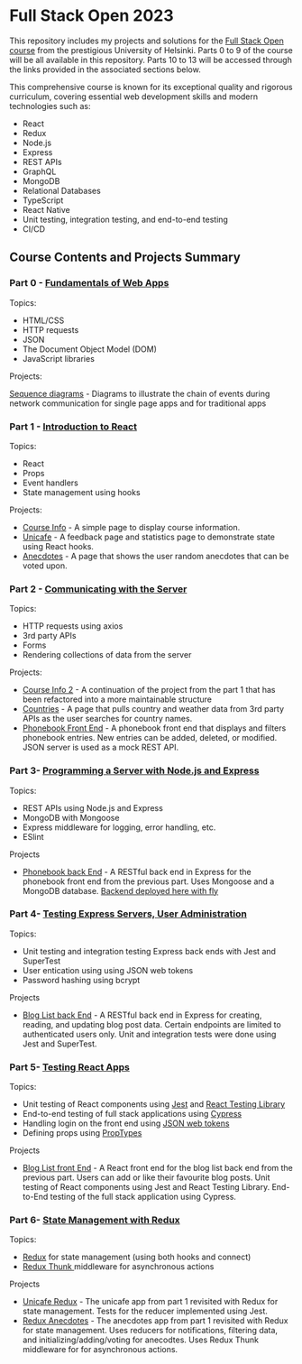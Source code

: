 # Full Stack Open 2023

This repository includes my projects and solutions for the [Full Stack Open course](https://fullstackopen.com/en/) from the prestigious University of Helsinki. Parts 0 to 9 of the course will be all available in this repository. Parts 10 to 13 will be accessed through the links provided in the associated sections below.

This comprehensive course is known for its exceptional quality and rigorous curriculum, covering essential web development skills and modern technologies such as:
* React
* Redux
* Node.js
* Express
* REST APIs
* GraphQL
* MongoDB
* Relational Databases
* TypeScript
* React Native
* Unit testing, integration testing, and end-to-end testing
* CI/CD

## Course Contents and Projects Summary

### Part 0 - [Fundamentals of Web Apps](https://fullstackopen.com/en/part0)

Topics:

* HTML/CSS
* HTTP requests
* JSON
* The Document Object Model (DOM)
* JavaScript libraries

Projects:

[Sequence diagrams](https://github.com/Farahcodes/fullstackopen/tree/master/part0) - Diagrams to illustrate the chain of events during network communication for single page apps and for traditional apps

### Part 1 - [Introduction to React](https://fullstackopen.com/en/part1)

Topics:

* React
* Props
* Event handlers
* State management using hooks

Projects:

* [Course Info](https://github.com/Farahcodes/fullstackopen/tree/master/part1/1.3.-1.5.%20course-info-app) - A simple page to display course information.
* [Unicafe](https://github.com/Farahcodes/fullstackopen/tree/master/part1/1.6.-1.11.%20unicafe) - A feedback page and statistics page to demonstrate state using React hooks.
* [Anecdotes](https://github.com/Farahcodes/fullstackopen/tree/master/part1/1.12.-1.14.Anecdotes) - A page that shows the user random anecdotes that can be voted upon.

### Part 2 - [Communicating with the Server](https://fullstackopen.com/en/part2)

Topics:

* HTTP requests using axios
* 3rd party APIs
* Forms
* Rendering collections of data from the server

Projects:

* [Course Info 2](https://github.com/Farahcodes/fullstackopen/tree/master/part2/2.1.-2.5) - A continuation of the project from the part 1 that has been refactored into a more maintainable structure
* [Countries](https://github.com/Farahcodes/fullstackopen/tree/master/part2/2.18.-2.20) - A page that pulls country and weather data from 3rd party APIs as the user searches for country names.
* [Phonebook Front End](https://github.com/Farahcodes/fullstackopen/tree/master/part2/2.16.-2.17) - A phonebook front end that displays and filters phonebook entries. New entries can be added, deleted, or modified. JSON server is used as a mock REST API.

### Part 3- [Programming a Server with Node.js and Express](https://fullstackopen.com/en/part3)

Topics:

* REST APIs using Node.js and Express
* MongoDB with Mongoose
* Express middleware for logging, error handling, etc.
* ESlint

Projects

* [Phonebook back End](https://github.com/Farahcodes/fullstackopen/tree/master/part3/phonebook%20fullstack/phonebook%20backend) - A RESTful back end in Express for the phonebook front end from the previous part. Uses Mongoose and a MongoDB database.
[Backend deployed here with fly](https://phonebook-fullstack-helsinki.fly.dev/)

### Part 4- [Testing Express Servers, User Administration](https://fullstackopen.com/en/part4)

Topics:

* Unit testing and integration testing Express back ends with Jest and SuperTest
* User entication using using JSON web tokens
* Password hashing using bcrypt

Projects

* [Blog List back End](https://github.com/Farahcodes/fullstackopen/tree/master/part4-blogList-backend) - A RESTful back end in Express for creating, reading, and updating blog post data. Certain endpoints are limited to authenticated users only. Unit and integration tests were done using Jest and SuperTest.

### Part 5- [Testing React Apps](https://fullstackopen.com/en/part5)

Topics:

* Unit testing of React components using [Jest](https://jestjs.io/) and [React Testing Library](https://github.com/testing-library/react-testing-library)
* End-to-end testing of full stack applications using [Cypress](https://www.cypress.io/)
* Handling login on the front end using [JSON web tokens](https://jwt.io/)
* Defining props using [PropTypes](https://github.com/facebook/prop-types)


Projects

* [Blog List front End](https://github.com/Farahcodes/fullstackopen/tree/master/part5/bloglist-frontend) - A React front end for the blog list back end from the previous part. Users can add or like their favourite blog posts. Unit testing of React components using Jest and React Testing Library. End-to-End testing of the full stack application using Cypress.

### Part 6- [State Management with Redux](https://fullstackopen.com/en/part6)

Topics:

* [Redux](https://redux.js.org/) for state management (using both hooks and connect)
* [Redux Thunk ](https://github.com/reduxjs/redux-thunk) middleware for asynchronous actions

Projects

* [Unicafe Redux](https://github.com/Farahcodes/fullstackopen/tree/master/part6/unicafe-redux) - The unicafe app from part 1 revisited with Redux for state management. Tests for the reducer implemented using Jest.
* [Redux Anecdotes](https://github.com/Farahcodes/fullstackopen/tree/master/part6/redux-anecdotes) - The anecdotes app from part 1 revisited with Redux for state management. Uses reducers for notifications, filtering data, and initializing/adding/voting for anecodtes. Uses Redux Thunk middleware for for asynchronous actions.


